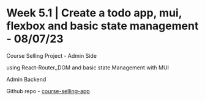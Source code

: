 # Week 5.1 | Create a todo app, mui, flexbox and basic state management - 08/07/23

Course Selling Project - Admin Side 

using React-Router_DOM and basic state Management with MUI 

Admin Backend 

Github repo - [course-selling-app](https://github.com/100xDevs-hkirat/course-selling-app)
